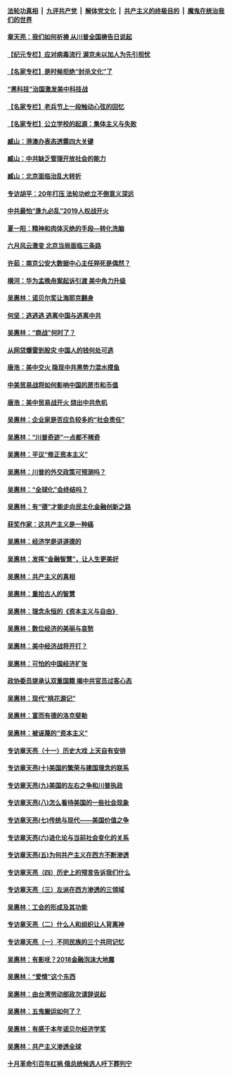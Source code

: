 

####  [法轮功真相](../../../../basic/blob/master/README.md?t=07110302) &nbsp;|&nbsp; [九评共产党](../../../../9ping.md/blob/master/README.md?t=07110302) &nbsp;|&nbsp; [解体党文化](../../../../jtdwh.md/blob/master/README.md?t=07110302)  &nbsp;|&nbsp; [共产主义的终极目的](../../../../gczydzjmd.md/blob/master/README.md?t=07110302) &nbsp;|&nbsp; [魔鬼在统治我们的世界](../../../../mgztzwmdsj.md/blob/master/README.md?t=07110302) 

#### [章天亮：我们如何祈祷 从川普全国祷告日说起](../pages/nsc423/n11944627.md?t=07110302) 

#### [【纪元专栏】应对病毒流行 渥京未以加人为先引担忧](../pages/nsc423/n11875714.md?t=07110302) 

#### [【名家专栏】是时候拒绝“封杀文化”了](../pages/nsc423/n11814093.md?t=07110302) 

#### [“黑科技”治国激发美中科技战](../pages/nsc423/n11638056.md?t=07110302) 

#### [【名家专栏】老兵节上一段触动心弦的回忆](../pages/nsc423/n11646016.md?t=07110302) 

#### [【名家专栏】公立学校的起源：集体主义与失败](../pages/nsc423/n11601833.md?t=07110302) 

#### [臧山：港澳办表态透露四大关键](../pages/nsc423/n11421628.md?t=07110302) 

#### [臧山：中共缺乏管理开放社会的能力](../pages/nsc423/n11407457.md?t=07110302) 

#### [臧山：北京面临治乱大转折](../pages/nsc423/n11406895.md?t=07110302) 

#### [专访胡平：20年打压 法轮功屹立不倒意义深远](../pages/nsc423/n11398800.md?t=07110302) 

#### [中共最怕“逢九必乱”2019人权战开火](../pages/nsc423/n11385248.md?t=07110302) 

#### [夏一阳：精神和肉体灭绝的手段—转化洗脑](../pages/nsc423/n11368250.md?t=07110302) 

#### [六月风云激变 北京当局面临三条路](../pages/nsc423/n11313668.md?t=07110302) 

#### [许茹：南京公安大数据中心主任猝死是偶然？](../pages/nsc423/n11064744.md?t=07110302) 

#### [横河：华为孟晚舟案起诉引渡 美中角力升级](../pages/nsc423/n11027230.md?t=07110302) 

#### [吴惠林：诺贝尔奖让海耶克翻身](../pages/nsc423/n10890049.md?t=07110302) 

#### [何坚：逃逃逃 逃离中国与逃离中共](../pages/nsc423/n10592891.md?t=07110302) 

#### [吴惠林：“商战”何时了？](../pages/nsc423/n10573558.md?t=07110302) 

#### [从网贷爆雷到股灾 中国人的钱何处可逃](../pages/nsc423/n10572800.md?t=07110302) 

#### [唐浩：美中交火 隐现中共黑势力混水摸鱼](../pages/nsc423/n10544040.md?t=07110302) 

#### [中美贸易战将如何影响中国的房市和币值](../pages/nsc423/n10543697.md?t=07110302) 

#### [唐浩：美中贸易战开火 烧出中共危机](../pages/nsc423/n10540126.md?t=07110302) 

#### [吴惠林：企业家是否应负较多的“社会责任”](../pages/nsc423/n10535022.md?t=07110302) 

#### [吴惠林：“川普奇迹”一点都不稀奇](../pages/nsc423/n10512808.md?t=07110302) 

#### [吴惠林：平议“修正资本主义”](../pages/nsc423/n10495724.md?t=07110302) 

#### [吴惠林：川普的外交政策可预测吗？](../pages/nsc423/n10462387.md?t=07110302) 

#### [吴惠林：“全球化”会终结吗？](../pages/nsc423/n10452838.md?t=07110302) 

#### [吴惠林：有“德”才能走向民主化金融创新之路](../pages/nsc423/n10432292.md?t=07110302) 

#### [获奖作家：这共产主义是一种癌](../pages/nsc423/n10431541.md?t=07110302) 

#### [吴惠林：经济学是讲道德的](../pages/nsc423/n10398014.md?t=07110302) 

#### [吴惠林：发挥“金融智慧”，让人生更美好](../pages/nsc423/n10375019.md?t=07110302) 

#### [吴惠林：共产主义的真相](../pages/nsc423/n10351394.md?t=07110302) 

#### [吴惠林：重拾古人的智慧](../pages/nsc423/n10337691.md?t=07110302) 

#### [吴惠林：理念永恒的《资本主义与自由》](../pages/nsc423/n10316274.md?t=07110302) 

#### [吴惠林：数位经济的美丽与哀愁](../pages/nsc423/n10292946.md?t=07110302) 

#### [吴惠林：美中经济战将开打？](../pages/nsc423/n10258825.md?t=07110302) 

#### [吴惠林：可怕的中国经济扩张](../pages/nsc423/n10219147.md?t=07110302) 

#### [政协委员提承认双重国籍 揭中共官员过客心态](../pages/nsc423/n10208809.md?t=07110302) 

#### [吴惠林：现代“桃花源记”](../pages/nsc423/n10185234.md?t=07110302) 

#### [吴惠林：富而有德的洛克斐勒](../pages/nsc423/n10142264.md?t=07110302) 

#### [吴惠林：被诬蔑的“资本主义”](../pages/nsc423/n10124816.md?t=07110302) 

#### [专访章天亮（十一）历史大戏 上天自有安排](../pages/nsc423/n10094905.md?t=07110302) 

#### [专访章天亮(十)美国的繁荣与建国理念的联系](../pages/nsc423/n10094899.md?t=07110302) 

#### [专访章天亮(九)美国的左右之争和川普执政](../pages/nsc423/n10094889.md?t=07110302) 

#### [专访章天亮(八)怎么看待美国的一些社会现象](../pages/nsc423/n10094857.md?t=07110302) 

#### [专访章天亮(七)传统与现代——美国价值之争](../pages/nsc423/n10093140.md?t=07110302) 

#### [专访章天亮(六)进化论与当前社会变化的关系](../pages/nsc423/n10092036.md?t=07110302) 

#### [专访章天亮(五)为何共产主义在西方不断渗透](../pages/nsc423/n10083620.md?t=07110302) 

#### [专访章天亮（四）历史上的预言告诉我们什么](../pages/nsc423/n10083606.md?t=07110302) 

#### [专访章天亮（三）左派在西方渗透的三领域](../pages/nsc423/n10081115.md?t=07110302) 

#### [吴惠林：工会的形成及其功能](../pages/nsc423/n10080633.md?t=07110302) 

#### [专访章天亮（二）什么人和组织让人背离神](../pages/nsc423/n10076637.md?t=07110302) 

#### [专访章天亮（一）不同民族的三个共同记忆](../pages/nsc423/n10074188.md?t=07110302) 

#### [吴惠林：有影呒？2018金融泡沫大地震](../pages/nsc423/n10040534.md?t=07110302) 

#### [吴惠林：“爱情”这个东西](../pages/nsc423/n10019423.md?t=07110302) 

#### [吴惠林：由台湾劳动部政次请辞说起](../pages/nsc423/n9979679.md?t=07110302) 

#### [吴惠林：五鬼搬运如何了？](../pages/nsc423/n9925338.md?t=07110302) 

#### [吴惠林：有感于本年诺贝尔经济学奖](../pages/nsc423/n9871883.md?t=07110302) 

#### [吴惠林：共产主义渗透全球](../pages/nsc423/n9812748.md?t=07110302) 

#### [十月革命引百年红祸 俄总统候选人吁下葬列宁](../pages/nsc423/n9810182.md?t=07110302) 

